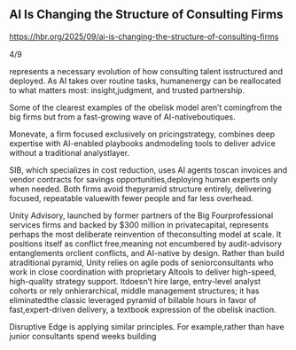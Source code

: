 ## AI Is Changing the Structure of Consulting Firms

https://hbr.org/2025/09/ai-is-changing-the-structure-of-consulting-ﬁrms

4/9

represents a necessary evolution of how consulting talent isstructured and deployed. As AI takes over routine tasks, humanenergy can be reallocated to what matters most: insight,judgment, and trusted partnership.

Some of the clearest examples of the obelisk model aren’t comingfrom the big firms but from a fast-growing wave of AI-nativeboutiques.

Monevate, a firm focused exclusively on pricingstrategy, combines deep expertise with AI-enabled playbooks andmodeling tools to deliver advice without a traditional analystlayer.

SIB, which specializes in cost reduction, uses AI agents toscan invoices and vendor contracts for savings opportunities,deploying human experts only when needed. Both firms avoid thepyramid structure entirely, delivering focused, repeatable valuewith fewer people and far less overhead.

Unity Advisory, launched by former partners of the Big Fourprofessional services firms and backed by $300 million in privatecapital, represents perhaps the most deliberate reinvention of theconsulting model at scale. It positions itself as conflict free,meaning not encumbered by audit-advisory entanglements orclient conflicts, and AI-native by design. Rather than build atraditional pyramid, Unity relies on agile pods of seniorconsultants who work in close coordination with proprietary AItools to deliver high-speed, high-quality strategy support. Itdoesn’t hire large, entry-level analyst cohorts or rely onhierarchical, middle management structures; it has eliminatedthe classic leveraged pyramid of billable hours in favor of fast,expert-driven delivery, a textbook expression of the obelisk inaction.

Disruptive Edge is applying similar principles. For example,rather than have junior consultants spend weeks building